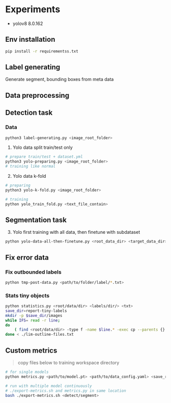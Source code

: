 # Experiments

- yolov8 8.0.162

## Env installation

```bash
pip install -r requirementss.txt
```

## Label generating

Generate segment, bounding boxes from meta data

## Data preprocessing

## Detection task

### Data

```bash
python3 label-generating.py <image_root_folder>
```

1. Yolo data split train/test only

```bash
# prepare train/test + dataset.yml
python3 yolo-preparing.py <image_root_folder>
# training like normal
```

2. Yolo data k-fold

```bash
# preparing
python3 yolo-k-fold.py <image_root_folder>

# training
python yolo_train_fold.py <text_file_contain>
```

## Segmentation task

3. Yolo first training with all data, then finetune with subdataset

```bash
python yolo-data-all-then-finetune.py <root_data_dir> <target_data_dir> images
```

## Fix error data

### Fix outbounded labels

```bash
python tmp-post-data.py <path/to/folder/label/*.txt>
```

### Stats tiny objects

```bash
python statistics.py <root/data/dir> <labels/dir/> <txt>
save_dir=report-tiny-labels
mkdir -p $save_dir/images
while IFS= read -r line;
do
    ( find <root/data/dir> -type f -name $line.* -exec cp --parents {} $save_dir/images \;);
done < ./lim-outline-files.txt
```

## Custom metrics

> copy files below to training workspace directory

```bash
# for single models
python metrics.py <path/to/model.pt> <path/to/data_config.yaml> <save_result_suffix>

# run with multiple model continuously
# ./export-metrics.sh and metrics.py in same location
bash ./export-metrics.sh <detect/segment>
```

